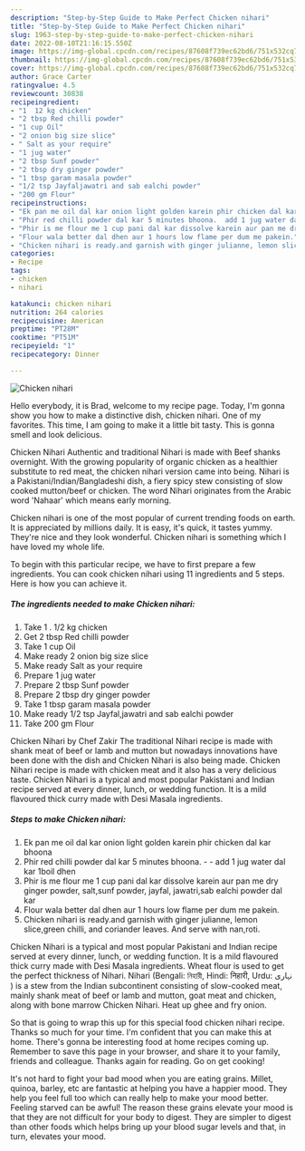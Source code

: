 ```yaml
---
description: "Step-by-Step Guide to Make Perfect Chicken nihari"
title: "Step-by-Step Guide to Make Perfect Chicken nihari"
slug: 1963-step-by-step-guide-to-make-perfect-chicken-nihari
date: 2022-08-10T21:16:15.550Z
image: https://img-global.cpcdn.com/recipes/87608f739ec62bd6/751x532cq70/chicken-nihari-recipe-main-photo.jpg
thumbnail: https://img-global.cpcdn.com/recipes/87608f739ec62bd6/751x532cq70/chicken-nihari-recipe-main-photo.jpg
cover: https://img-global.cpcdn.com/recipes/87608f739ec62bd6/751x532cq70/chicken-nihari-recipe-main-photo.jpg
author: Grace Carter
ratingvalue: 4.5
reviewcount: 30838
recipeingredient:
- "1  12 kg chicken"
- "2 tbsp Red chilli powder"
- "1 cup Oil"
- "2 onion big size slice"
- " Salt as your require"
- "1 jug water"
- "2 tbsp Sunf powder"
- "2 tbsp dry ginger powder"
- "1 tbsp garam masala powder"
- "1/2 tsp Jayfaljawatri and sab ealchi powder"
- "200 gm Flour"
recipeinstructions:
- "Ek pan me oil dal kar onion light golden karein phir chicken dal kar bhoona"
- "Phir red chilli powder dal kar 5 minutes bhoona.  add 1 jug water dal kar 1boil dhen"
- "Phir is me flour me 1 cup pani dal kar dissolve karein aur pan me dry ginger powder, salt,sunf powder, jayfal, jawatri,sab ealchi powder dal kar"
- "Flour wala better dal dhen aur 1 hours low flame per dum me pakein."
- "Chicken nihari is ready.and garnish with ginger julianne, lemon slice,green chilli, and coriander leaves. And serve with nan,roti."
categories:
- Recipe
tags:
- chicken
- nihari

katakunci: chicken nihari 
nutrition: 264 calories
recipecuisine: American
preptime: "PT28M"
cooktime: "PT51M"
recipeyield: "1"
recipecategory: Dinner

---
```



![Chicken nihari](https://img-global.cpcdn.com/recipes/87608f739ec62bd6/751x532cq70/chicken-nihari-recipe-main-photo.jpg)

Hello everybody, it is Brad, welcome to my recipe page. Today, I'm gonna show you how to make a distinctive dish, chicken nihari. One of my favorites. This time, I am going to make it a little bit tasty. This is gonna smell and look delicious.

Chicken Nihari Authentic and traditional Nihari is made with Beef shanks overnight. With the growing popularity of organic chicken as a healthier substitute to red meat, the chicken nihari version came into being. Nihari is a Pakistani/Indian/Bangladeshi dish, a fiery spicy stew consisting of slow cooked mutton/beef or chicken. The word Nihari originates from the Arabic word &#39;Nahaar&#39; which means early morning.

Chicken nihari is one of the most popular of current trending foods on earth. It is appreciated by millions daily. It is easy, it's quick, it tastes yummy. They're nice and they look wonderful. Chicken nihari is something which I have loved my whole life.


To begin with this particular recipe, we have to first prepare a few ingredients. You can cook chicken nihari using 11 ingredients and 5 steps. Here is how you can achieve it.

<!--inarticleads1-->

##### The ingredients needed to make Chicken nihari:

1. Take 1 . 1/2 kg chicken
1. Get 2 tbsp Red chilli powder
1. Take 1 cup Oil
1. Make ready 2 onion big size slice
1. Make ready  Salt as your require
1. Prepare 1 jug water
1. Prepare 2 tbsp Sunf powder
1. Prepare 2 tbsp dry ginger powder
1. Take 1 tbsp garam masala powder
1. Make ready 1/2 tsp Jayfal,jawatri and sab ealchi powder
1. Take 200 gm Flour


Chicken Nihari by Chef Zakir The traditional Nihari recipe is made with shank meat of beef or lamb and mutton but nowadays innovations have been done with the dish and Chicken Nihari is also being made. Chicken Nihari recipe is made with chicken meat and it also has a very delicious taste. Chicken Nihari is a typical and most popular Pakistani and Indian recipe served at every dinner, lunch, or wedding function. It is a mild flavoured thick curry made with Desi Masala ingredients. 

<!--inarticleads2-->

##### Steps to make Chicken nihari:

1. Ek pan me oil dal kar onion light golden karein phir chicken dal kar bhoona
1. Phir red chilli powder dal kar 5 minutes bhoona. -  - add 1 jug water dal kar 1boil dhen
1. Phir is me flour me 1 cup pani dal kar dissolve karein aur pan me dry ginger powder, salt,sunf powder, jayfal, jawatri,sab ealchi powder dal kar
1. Flour wala better dal dhen aur 1 hours low flame per dum me pakein.
1. Chicken nihari is ready.and garnish with ginger julianne, lemon slice,green chilli, and coriander leaves. And serve with nan,roti.


Chicken Nihari is a typical and most popular Pakistani and Indian recipe served at every dinner, lunch, or wedding function. It is a mild flavoured thick curry made with Desi Masala ingredients. Wheat flour is used to get the perfect thickness of Nihari. Nihari (Bengali: নিহারী, Hindi: निहारी, Urdu: نہاری ‎) is a stew from the Indian subcontinent consisting of slow-cooked meat, mainly shank meat of beef or lamb and mutton, goat meat and chicken, along with bone marrow Chicken Nihari. Heat up ghee and fry onion. 

So that is going to wrap this up for this special food chicken nihari recipe. Thanks so much for your time. I'm confident that you can make this at home. There's gonna be interesting food at home recipes coming up. Remember to save this page in your browser, and share it to your family, friends and colleague. Thanks again for reading. Go on get cooking!

It's not hard to fight your bad mood when you are eating grains. Millet, quinoa, barley, etc are fantastic at helping you have a happier mood. They help you feel full too which can really help to make your mood better. Feeling starved can be awful! The reason these grains elevate your mood is that they are not difficult for your body to digest. They are simpler to digest than other foods which helps bring up your blood sugar levels and that, in turn, elevates your mood.

